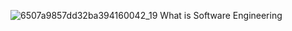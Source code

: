 
![6507a9857dd32ba394160042_19  What is Software Engineering](https://github.com/user-attachments/assets/5e5aafe7-3929-48b5-babb-cb9dd49665f9)
